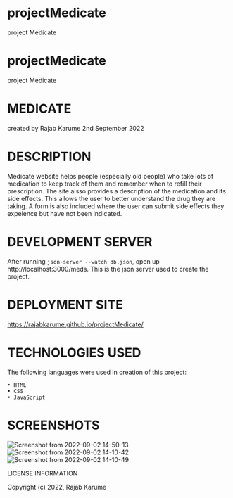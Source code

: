 # projectMedicate
project Medicate

# projectMedicate
project Medicate

# MEDICATE

created by Rajab Karume 2nd September 2022

# DESCRIPTION

Medicate website helps people (especially old people) who take lots of medication to keep track of them and remember when to refill their prescription. The site alsso provides a description of the medication and its side effects. This allows the user to better understand the drug they are taking. A form is also included where the user can submit side effects they expeience but have not been indicated.

# DEVELOPMENT SERVER

After running `json-server --watch db.json`, open up  http://localhost:3000/meds. This is the json server used to create the project.

# DEPLOYMENT SITE

https://rajabkarume.github.io/projectMedicate/

# TECHNOLOGIES USED

The following languages were used in creation of this project:

    • HTML
    • CSS
    • JavaScript

# SCREENSHOTS

![Screenshot from 2022-09-02 14-50-13](https://user-images.githubusercontent.com/109956415/188152975-372978eb-fd78-4e21-841d-8dd0f77b9836.png)
![Screenshot from 2022-09-02 14-10-42](https://user-images.githubusercontent.com/109956415/188152998-f608ec84-fbf6-4b05-bcc9-fd358946d749.png)
![Screenshot from 2022-09-02 14-10-49](https://user-images.githubusercontent.com/109956415/188153034-32cfce8a-6f18-4fdb-a78b-a0d3254b9970.png)

LICENSE INFORMATION

Copyright (c) 2022, Rajab Karume
